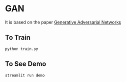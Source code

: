 # GAN

It is based on the paper [Generative Adversarial Networks](https://arxiv.org/abs/1406.2661)

## To Train

```
python train.py
```

## To See Demo

```
streamlit run demo
```
